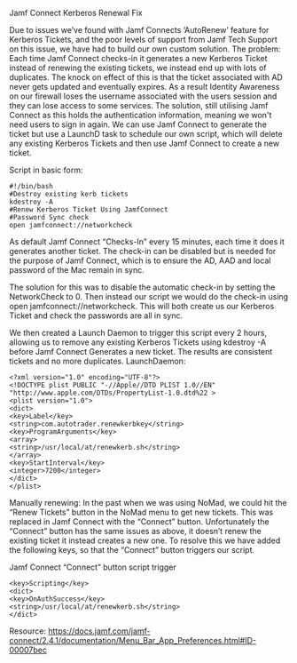 Jamf Connect Kerberos Renewal Fix

Due to issues we’ve found with Jamf Connects ‘AutoRenew’ feature for Kerberos Tickets, and the poor levels of support from Jamf Tech Support on this issue, we have had to build our own custom solution.
The problem: Each time Jamf Connect checks-in it generates a new Kerberos Ticket instead of renewing the existing tickets, we instead end up with lots of duplicates. The knock on effect of this is that the ticket associated with AD never gets updated and eventually expires. As a result Identity Awareness on our firewall loses the username associated with the users session and they can lose access to some services.
The solution, still utilising Jamf Connect as this holds the authentication information, meaning we won't need users to sign in again. We can use Jamf Connect to generate the ticket but use a LaunchD task to schedule our own script, which will delete any existing Kerberos Tickets and then use Jamf Connect to create a new ticket.

Script in basic form:

```
#!/bin/bash
#Destroy existing kerb tickets
kdestroy -A
#Renew Kerberos Ticket Using JamfConnect
#Password Sync check
open jamfconnect://networkcheck
```
 
As default Jamf Connect “Checks-In” every 15 minutes, each time it does it generates another ticket. The check-in can be disabled but is needed for the purpose of Jamf Connect, which is to ensure the AD, AAD and local password of the Mac remain in sync.

The solution for this was to disable the automatic check-in by setting the <key>NetworkCheck</key> to 0. Then instead our script we would do the check-in using open jamfconnect://networkcheck. This will both create us our Kerberos Ticket and check the passwords are all in sync.

We then created a Launch Daemon to trigger this script every 2 hours, allowing us to remove any existing Kerberos Tickets using kdestroy -A before Jamf Connect Generates a new ticket. The results are consistent tickets and no more duplicates.
LaunchDaemon:

```
<?xml version="1.0" encoding="UTF-8"?>
<!DOCTYPE plist PUBLIC "-//Apple//DTD PLIST 1.0//EN" "http://www.apple.com/DTDs/PropertyList-1.0.dtd%22 >
<plist version="1.0">
<dict>
<key>Label</key>
<string>com.autotrader.renewkerbkey</string>
<key>ProgramArguments</key>
<array>
<string>/usr/local/at/renewkerb.sh</string>
</array>
<key>StartInterval</key>
<integer>7200</integer>
</dict>
</plist>
```

Manually renewing: In the past when we was using NoMad, we could hit the “Renew Tickets” button in the NoMad menu to get new tickets. This was replaced in Jamf Connect with the “Connect” button.
Unfortunately the “Connect” button has the same issues as above, it doesn’t renew the existing ticket it instead creates a new one.
To resolve this we have added the following keys, so that the “Connect” button triggers our script.

Jamf Connect “Connect” button script trigger

```
<key>Scripting</key>
<dict>
<key>OnAuthSuccess</key>
<string>/usr/local/at/renewkerb.sh</string>
</dict>
```


Resource: https://docs.jamf.com/jamf-connect/2.4.1/documentation/Menu_Bar_App_Preferences.html#ID-00007bec
